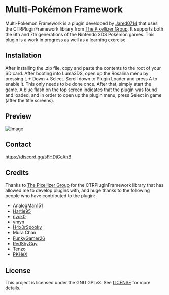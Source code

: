 # Multi-Pokémon Framework
Multi-Pokémon Framework is a plugin developed by [Jared0714](https://github.com/Jared0714) that uses the CTRPluginFramework library from [The Pixellizer Group](https://gitlab.com/thepixellizeross). It supports both the 6th and 7th generations of the Nintendo 3DS Pokémon games. This plugin is a work in progress as well as a learning exercise.

## Installation
After installing the .zip file, copy and paste the contents to the root of your SD card. After booting into Luma3DS, open up the Rosalina menu by pressing L + Down + Select. Scroll down to Plugin Loader and press A to enable it. This only needs to be done once. After that, simply start the game. A blue flash on the top screen indicates that the plugin was found and loaded, and in order to open up the plugin menu, press Select in game (after the title screens).

## Preview
![Image](https://imgur.com/e60ONm9.png)

## Contact
https://discord.gg/sFHDjCcAnB

## Credits
Thanks to [The Pixellizer Group](https://gitlab.com/thepixellizeross) for the CTRPluginFramework library that has allowed me to develop plugins with, and huge thanks to the following people who have contributed to the plugin:
- [AnalogMan151](https://github.com/AnalogMan151)
- [Hartie95](https://github.com/Hartie95)
- [nyok0](https://github.com/nyok0)
- [ymyn](https://gbatemp.net/members/ymyn.264104/)
- [H4x0rSpooky](https://www.youtube.com/channel/UC-SFdCwwq3H1wJNKCsKMGPw)
- Mura Chan
- [FunkyGamer26](https://www.youtube.com/channel/UCu_YHU4ZHWORABbD-aosqPg)
- [RedShyGuy](https://github.com/RedShyGuy/)
- Tenzo
- [PKHeX](https://github.com/kwsch/PKHeX)

## License
This project is licensed under the GNU GPLv3. See [LICENSE](https://github.com/Jared0714/Multi-PokemonFramework/blob/main/LICENSE) for more details.
